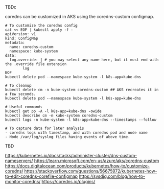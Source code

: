 TBDc

coredns can be customized in AKS using the coredns-custom configmap.

```
# To customize the coredns config
cat << EOF | kubectl apply -f -
apiVersion: v1
kind: ConfigMap
metadata:
  name: coredns-custom
  namespace: kube-system
data:
  log.override: | # you may select any name here, but it must end with the .override file extension
        log
EOF
kubectl delete pod --namespace kube-system -l k8s-app=kube-dns
```

```
# To cleanup
kubectl delete cm -n kube-system coredns-custom ## AKS recreates it in a few seconds.
kubectl delete pod --namespace kube-system -l k8s-app=kube-dns
```

```
# Useful commands
kubectl get po -A -l k8s-app=kube-dns -owide
kubectl describe cm -n kube-system coredns-custom
kubectl logs -n kube-system -l k8s-app=kube-dns --timestamps --follow
```

```
# To capture data for later analysis
- coredns logs with timestamp, and with coredns pod and node name
- Node /var/log/syslog files having events of above time.
```

TBD

https://kubernetes.io/docs/tasks/administer-cluster/dns-custom-nameservers/
https://learn.microsoft.com/en-us/azure/aks/coredns-custom
https://docs.digitalocean.com/products/kubernetes/how-to/customize-coredns/
https://stackoverflow.com/questions/56675972/kubernetes-how-to-edit-coredns-corefile-configmap
https://sysdig.com/blog/how-to-monitor-coredns/
https://coredns.io/plugins/
